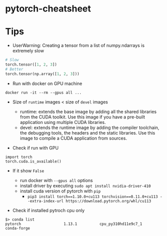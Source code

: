 # pytorch-cheatsheet


# Tips
* UserWarning: Creating a tensor from a list of numpy.ndarrays is extremely slow
```python
# Slow 
torch.tensor([1, 2, 3])
# Better
torch.tensor(np.array([1, 2, 3]))
```
   
* Run with docker on GPU machine
```
docker run -it --rm --gpus all ...
```

* Size of `runtime` images < size of `devel` images
  * runtime: extends the base image by adding all the shared libraries from the CUDA toolkit. Use this image if you have a pre-built application using multiple CUDA libraries.
  * devel: extends the runtime image by adding the compiler toolchain, the debugging tools, the headers and the static libraries. Use this image to compile a CUDA application from sources.

* Check if run with GPU 
```
import torch
torch.cuda.is_available()
```

  * If it show `False`
    * run docker with `--gpus all` options
    * install driver by executing `sudo apt install nvidia-driver-410`
    * install cuda version of pytorch with `pip`
      * `pip3 install torch==1.10.0+cu113 torchvision==0.11.0+cu113 --extra-index-url https://download.pytorch.org/whl/cu113` 


* Check if installed pytroch cpu only
```
$> conda list
pytorch                   1.13.1          cpu_py310hd11e9c7_1    conda-forge
```